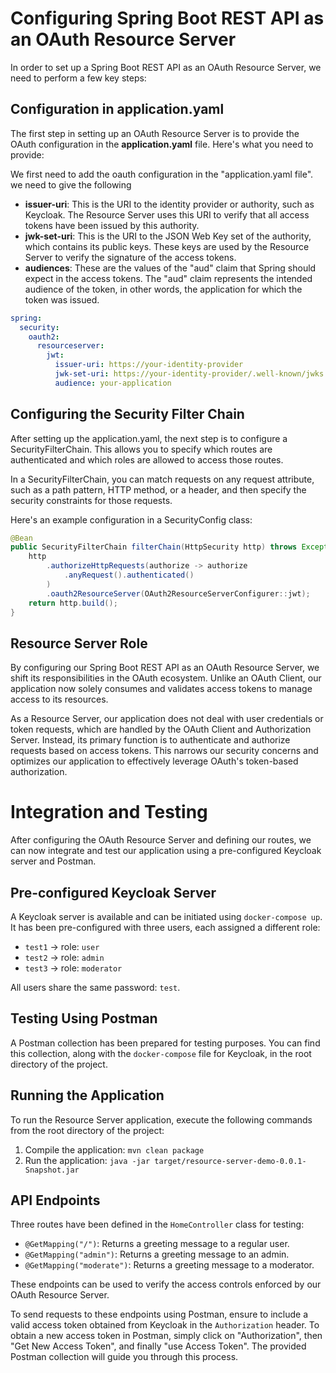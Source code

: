 # Configuring Spring Boot REST API as an OAuth Resource Server

In order to set up a Spring Boot REST API as an OAuth Resource Server, we need to perform a few key steps:

## Configuration in application.yaml
The first step in setting up an OAuth Resource Server is to provide the OAuth configuration in the **application.yaml** file. Here's what you need to provide:
 
We first need to add the oauth configuration in the "application.yaml file". we need to give the following 
- **issuer-uri**: This is the URI to the identity provider or authority, such as Keycloak. The Resource Server uses this URI to verify that all access tokens have been issued by this authority.
- **jwk-set-uri**: This is the URI to the JSON Web Key set of the authority, which contains its public keys. These keys are used by the Resource Server to verify the signature of the access tokens.
- **audiences**: These are the values of the "aud" claim that Spring should expect in the access tokens. The "aud" claim represents the intended audience of the token, in other words, the application for which the token was issued.
```yaml
spring:
  security:
    oauth2:
      resourceserver:
        jwt:
          issuer-uri: https://your-identity-provider
          jwk-set-uri: https://your-identity-provider/.well-known/jwks.json
          audience: your-application
```


## Configuring the Security Filter Chain 
After setting up the application.yaml, the next step is to configure a SecurityFilterChain. This allows you to specify which routes are authenticated and which roles are allowed to access those routes.

In a SecurityFilterChain, you can match requests on any request attribute, such as a path pattern, HTTP method, or a header, and then specify the security constraints for those requests.

Here's an example configuration in a SecurityConfig class:
```java
@Bean
public SecurityFilterChain filterChain(HttpSecurity http) throws Exception {
    http
        .authorizeHttpRequests(authorize -> authorize
            .anyRequest().authenticated()
        )
        .oauth2ResourceServer(OAuth2ResourceServerConfigurer::jwt);
    return http.build();
}
```

## Resource Server Role
By configuring our Spring Boot REST API as an OAuth Resource Server, we shift its responsibilities in the OAuth ecosystem. Unlike an OAuth Client, our application now solely consumes and validates access tokens to manage access to its resources.

As a Resource Server, our application does not deal with user credentials or token requests, which are handled by the OAuth Client and Authorization Server. Instead, its primary function is to authenticate and authorize requests based on access tokens. This narrows our security concerns and optimizes our application to effectively leverage OAuth's token-based authorization.

# Integration and Testing

After configuring the OAuth Resource Server and defining our routes, we can now integrate and test our application using a pre-configured Keycloak server and Postman.

## Pre-configured Keycloak Server

A Keycloak server is available and can be initiated using `docker-compose up`. It has been pre-configured with three users, each assigned a different role:

- `test1` -> role: `user`
- `test2` -> role: `admin`
- `test3` -> role: `moderator`

All users share the same password: `test`.

## Testing Using Postman

A Postman collection has been prepared for testing purposes. You can find this collection, along with the `docker-compose` file for Keycloak, in the root directory of the project.

## Running the Application

To run the Resource Server application, execute the following commands from the root directory of the project:

1. Compile the application: `mvn clean package`
2. Run the application: `java -jar target/resource-server-demo-0.0.1-Snapshot.jar`

## API Endpoints

Three routes have been defined in the `HomeController` class for testing:

- `@GetMapping("/")`: Returns a greeting message to a regular user.
- `@GetMapping("admin")`: Returns a greeting message to an admin.
- `@GetMapping("moderate")`: Returns a greeting message to a moderator.

These endpoints can be used to verify the access controls enforced by our OAuth Resource Server.

To send requests to these endpoints using Postman, ensure to include a valid access token obtained from Keycloak in the `Authorization` header. To obtain a new access token in Postman, simply click on "Authorization", then "Get New Access Token", and finally "use Access Token". The provided Postman collection will guide you through this process.
